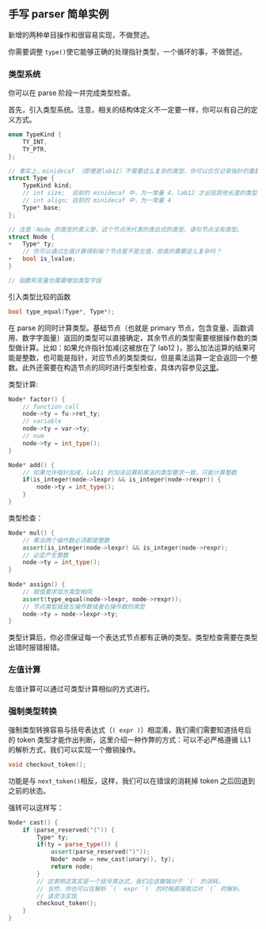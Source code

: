 ## 手写 parser 简单实例

新增的两种单目操作和很容易实现，不做赘述。

你需要调整 `type()`使它能够正确的处理指针类型，一个循环的事，不做赘述。

### 类型系统

你可以在 parse 阶段一并完成类型检查。

首先，引入类型系统。注意，相关的结构体定义不一定要一样，你可以有自己的定义方式。

```c++
enum TypeKind {
    TY_INT,
    TY_PTR,
};

// 事实上，minidecaf （即便是lab12）不需要这么复杂的类型，你可以仅仅记录指针的重数，请根据自己的理解灵活实现
struct Type {
    TypeKind kind;
    // int size;  目前的 minidecaf 中，为一常量 4，lab12 才出现其他长度的类型
    // int align; 目前的 minidecaf 中，为一常量 4
    Type* base;
};

// 注意：Node 的类型的意义是，这个节点所代表的表达式的类型，语句节点没有类型。
struct Node {
+	Type* ty;
    // 你可以通过左值计算得到每个节点是不是左值，但真的需要这么复杂吗？
+	bool is_lvalue;
}

// 函数和变量也需要增加类型字段
```

引入类型比较的函数

```c++
bool type_equal(Type*, Type*);
```

在 parse 的同时计算类型。基础节点（也就是 primary 节点，包含变量、函数调用、数字字面量）返回的类型可以直接确定，其余节点的类型需要根据操作数的类型做计算。比如：如果允许指针加减(这被放在了 lab12 )，那么加法运算的结果可能是整数，也可能是指针，对应节点的类型类似，但是乘法运算一定会返回一个整数。此外还需要在构造节点的同时进行类型检查，具体内容参见[这里](./typeck.md)。

类型计算:

```c++
Node* factor() {
    // function call
	node->ty = fu->ret_ty;
    // variable
    node->ty = var->ty;
    // num
    node->ty = int_type();
}

Node* add() {
    // 如果允许指针加减，lab11 的加法运算和乘法的类型要求一致，只能计算整数
    if(is_integer(node->lexpr) && is_integer(node->rexpr)) {
        node->ty = int_type();
    }
}
```

类型检查：

```c++
Node* mul() {
    // 乘法两个操作数必须都是整数
    assert(is_integer(node->lexpr) && is_integer(node->rexpr);
    // 必定产生整数
    node->ty = int_type();
}
           
Node* assign() {
    // 赋值要求双方类型相同
    assert(type_equal(node->lexpr, node->rexpr));
    // 节点类型就是左操作数或者右操作数的类型
    node->ty = node->lexpr->ty;
}
```

类型计算后，你必须保证每一个表达式节点都有正确的类型。类型检查需要在类型出错时报错报错。

### 左值计算

左值计算可以通过可类型计算相似的方式进行。

### 强制类型转换

强制类型转换容易与括号表达式（`( expr )`）相混淆，我们需们需要知道括号后的 token 类型才能作出判断，这里介绍一种作弊的方式：可以不必严格遵循 LL1 的解析方式，我们可以实现一个撤销操作。

```c++
void checkout_token();
```

功能是与 `next_token()`相反，这样，我们可以在错误的消耗掉 token 之后回退到之前的状态。

强转可以这样写：

```c++
Node* cast() {
	if (parse_reserved("(")) {
        Type* ty;
        if(ty = parse_type()) {
            assert(parse_reserved(")"));
            Node* node = new_cast(unary(), ty);
            return node;
        }
        // 这表明这其实是一个括号表达式，我们应该撤销对于 `(` 的消耗。
        // 当然，你也可以在解析 `(` expr `)` 的时候直接跳过对 `(` 的解析。
        // 请灵活实现
        checkout_token();
    } 
}
```

